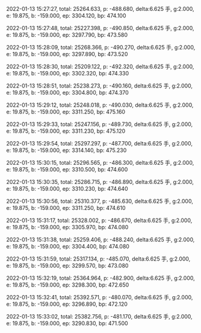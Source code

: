 2022-01-13 15:27:27, total: 25264.633, p: -488.680, delta:6.625 手, g:2.000, e: 19.875, b: -159.000, ep: 3304.120, bp: 474.100

2022-01-13 15:27:48, total: 25227.398, p: -490.850, delta:6.625 手, g:2.000, e: 19.875, b: -159.000, ep: 3297.790, bp: 473.580

2022-01-13 15:28:09, total: 25268.366, p: -490.270, delta:6.625 手, g:2.000, e: 19.875, b: -159.000, ep: 3297.890, bp: 473.520

2022-01-13 15:28:30, total: 25209.122, p: -492.320, delta:6.625 手, g:2.000, e: 19.875, b: -159.000, ep: 3302.320, bp: 474.330

2022-01-13 15:28:51, total: 25238.273, p: -490.160, delta:6.625 手, g:2.000, e: 19.875, b: -159.000, ep: 3304.800, bp: 474.370

2022-01-13 15:29:12, total: 25248.018, p: -490.030, delta:6.625 手, g:2.000, e: 19.875, b: -159.000, ep: 3311.250, bp: 475.160

2022-01-13 15:29:33, total: 25247.156, p: -489.730, delta:6.625 手, g:2.000, e: 19.875, b: -159.000, ep: 3311.230, bp: 475.120

2022-01-13 15:29:54, total: 25297.297, p: -487.700, delta:6.625 手, g:2.000, e: 19.875, b: -159.000, ep: 3314.140, bp: 475.230

2022-01-13 15:30:15, total: 25296.565, p: -486.300, delta:6.625 手, g:2.000, e: 19.875, b: -159.000, ep: 3310.500, bp: 474.600

2022-01-13 15:30:35, total: 25286.715, p: -486.890, delta:6.625 手, g:2.000, e: 19.875, b: -159.000, ep: 3310.230, bp: 474.640

2022-01-13 15:30:56, total: 25310.377, p: -485.630, delta:6.625 手, g:2.000, e: 19.875, b: -159.000, ep: 3311.250, bp: 474.610

2022-01-13 15:31:17, total: 25328.002, p: -486.670, delta:6.625 手, g:2.000, e: 19.875, b: -159.000, ep: 3305.970, bp: 474.080

2022-01-13 15:31:38, total: 25259.406, p: -488.240, delta:6.625 手, g:2.000, e: 19.875, b: -159.000, ep: 3304.400, bp: 474.080

2022-01-13 15:31:59, total: 25317.134, p: -485.070, delta:6.625 手, g:2.000, e: 19.875, b: -159.000, ep: 3299.570, bp: 473.080

2022-01-13 15:32:19, total: 25364.964, p: -482.900, delta:6.625 手, g:2.000, e: 19.875, b: -159.000, ep: 3298.300, bp: 472.650

2022-01-13 15:32:41, total: 25392.571, p: -480.070, delta:6.625 手, g:2.000, e: 19.875, b: -159.000, ep: 3296.890, bp: 472.120

2022-01-13 15:33:02, total: 25382.756, p: -481.170, delta:6.625 手, g:2.000, e: 19.875, b: -159.000, ep: 3290.830, bp: 471.500